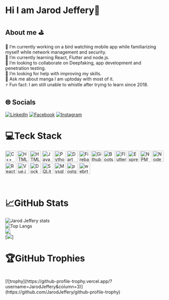 # Hi I am Jarod Jeffery👋
## About me :golf:

🔭 I’m currently working on a bird watching mobile app while familiarizing myself while network management and security. </br>
🌱 I’m currently learning React, Flutter and node.js. </br>
👯 I’m looking to collaborate on Deepfaking, app development and penetration testing. </br>
🤔 I’m looking for help with improving my skills. </br>
💬 Ask me about manga I am uptoday with most of it. </br>
⚡ Fun fact: I am still unable to whistle after trying to learn since 2018.

## :globe_with_meridians: Socials
<a href="https://www.linkedin.com/in/jarod-jeffery-717536219/" target="_blank"><img src="https://img.shields.io/badge/Linkedin-blue?logo=Linkedin" alt="LinkedIn"></a>
<a href="https://www.facebook.com/profile.php?id=100009667239377" target="_blank"><img src="https://img.shields.io/badge/Facebook-blue?logo=Facebook" alt="Facebook"></a>
<a href="https://www.linkedin.com/in/jarod-jeffery-717536219/" target="_blank"><img src="https://img.shields.io/badge/Instagram-red?logo=instagram&logoColor=white" alt="Instagram"></a>

# :computer:Teck Stack
<img src="https://img.shields.io/badge/C++-red.svg?style=flat&logo=c%2B%2B" alt="C++" width="auto" height="35" ></a>
<img src="https://img.shields.io/badge/HTML5-blue.svg?style=flat&logo=HTML5&logoColor=white" alt="HTML5" width="auto" height="35" ></a>
<img src="https://img.shields.io/badge/JavaScript-black.svg?style=flat&logo=JavaScript&logoColor=yellow" alt="HTML5" width="auto" height="35" ></a>
<img src="https://img.shields.io/badge/Java-orange.svg?style=flat&logo=Java&logoColor=whire" alt="Java" width="auto" height="35" ></a>
<img src="https://img.shields.io/badge/Python-green.svg?style=flat&logo=Python&logoColor=white" alt="Python" width="auto" height="35" ></a>
<img src="https://img.shields.io/badge/Dart-white.svg?style=flat&logo=Dart&logoColor=black" alt="Dart" width="auto" height="35" ></a>
<img src="https://img.shields.io/badge/Firebase-yellow.svg?style=flat&logo=Firebase&logoColor=red" alt="Firebase" width="auto" height="35" ></a>
<img src="https://img.shields.io/badge/Github Pages-black.svg?style=flat&logo=Github&logoColor=white" alt="GithubPages" width="auto" height="35" ></a>
<img src="https://img.shields.io/badge/Bootstrap-blue.svg?style=flat&logo=Bootstrap&logoColor=white" alt="Bootstrap" width="auto" height="35" ></a>
<img src="https://img.shields.io/badge/Flutter-purple.svg?style=flat&logo=Flutter&logoColor=white" alt="Flutter" width="auto" height="35" ></a>
<img src="https://img.shields.io/badge/Express.js-grey.svg?style=flat&logo=Express&logoColor=white" alt="Express.js" width="auto" height="35" ></a>
<img src="https://img.shields.io/badge/NPM-red.svg?style=flat&logo=NPM&logoColor=white" alt="NPM" width="auto" height="35" ></a>
<img src="https://img.shields.io/badge/NodeJS-lightgreen.svg?style=flat&logo=NodeJS&logoColor=white" alt="NodeJS" width="auto" height="35" ></a>
<img src="https://img.shields.io/badge/React-black.svg?style=flat&logo=React&logoColor=blue" alt="React" width="auto" height="35" ></a>
<img src="https://img.shields.io/badge/Vue.js-lightgrey.svg?style=flat&logo=Vue.js&logoColor=green" alt="Vue.js" width="auto" height="35" ></a>
<img src="https://img.shields.io/badge/Docker-darkblue.svg?style=flat&logo=Docker&logoColor=white" alt="Docker" width="auto" height="35" ></a>
<img src="https://img.shields.io/badge/SQLite-black.svg?style=flat&logo=sqlite&logoColor=blue" alt="SQLite" width="auto" height="35" ></a>
<img src="https://img.shields.io/badge/MySQL-blue.svg?style=flat&logo=mysql&logoColor=white" alt="Mysql" width="auto" height="35" ></a>
<img src="https://img.shields.io/badge/Postgresql-grey.svg?style=flat&logo=postgresql&logoColor=white" alt="postgresql" width="auto" height="35" ></a>
<img src="https://img.shields.io/badge/WebRTC-white.svg?style=flat&logo=webrtc&logoColor=black" alt="webrtc" width="auto" height="35" ></a>

</br>

# :chart_with_upwards_trend:GitHub Stats
![Jarod Jeffery stats](https://github-readme-stats.vercel.app/api?username=JarodJeffery\&exclude_repo=github-readme-stats&include_all_commits=true&theme=radical)</br>
![Top Langs](https://github-readme-stats.vercel.app/api/top-langs/?username=JarodJeffery&exclude_repo=github-readme-stats&layout=compact&theme=radical)</br>
![](https://github-readme-stats.vercel.app/api?username=JarodJeffery\&show_icons=true\&exclude_repo=github-readme-stats&show=reviews,prs_merged,prs_merged_percentage&theme=radical)</br>
[![](https://github-readme-stats.vercel.app/api/wakatime?username=JarodJeffery&exclude_repo=github-readme-stats&show_icons=true&theme=radical)] </br>

# 🏆GitHub Trophies
<br>
[![trophy](https://github-profile-trophy.vercel.app/?username=JarodJeffery&column=3)](https://github.com/JarodJeffery/github-profile-trophy)

<!--
**JarodJeffery/JarodJeffery** is a ✨ _special_ ✨ repository because its `README.md` (this file) appears on your GitHub profile.
-->
